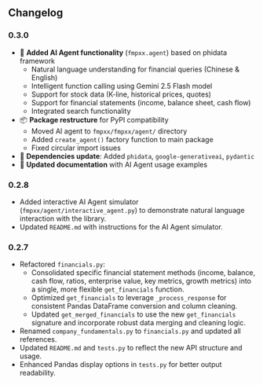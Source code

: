 ## Changelog

### 0.3.0
- 🧠 **Added AI Agent functionality** (`fmpxx.agent`) based on phidata framework
  - Natural language understanding for financial queries (Chinese & English)
  - Intelligent function calling using Gemini 2.5 Flash model
  - Support for stock data (K-line, historical prices, quotes)
  - Support for financial statements (income, balance sheet, cash flow)
  - Integrated search functionality
- 📦 **Package restructure** for PyPI compatibility
  - Moved AI agent to `fmpxx/fmpxx/agent/` directory
  - Added `create_agent()` factory function to main package
  - Fixed circular import issues
- 🔧 **Dependencies update**: Added `phidata`, `google-generativeai`, `pydantic`
- 📝 **Updated documentation** with AI Agent usage examples

### 0.2.8
- Added interactive AI Agent simulator (`fmpxx/agent/interactive_agent.py`) to demonstrate natural language interaction with the library.
- Updated `README.md` with instructions for the AI Agent simulator.

### 0.2.7
- Refactored `financials.py`:
    - Consolidated specific financial statement methods (income, balance, cash flow, ratios, enterprise value, key metrics, growth metrics) into a single, more flexible `get_financials` function.
    - Optimized `get_financials` to leverage `_process_response` for consistent Pandas DataFrame conversion and column cleaning.
    - Updated `get_merged_financials` to use the new `get_financials` signature and incorporate robust data merging and cleaning logic.
- Renamed `company_fundamentals.py` to `financials.py` and updated all references.
- Updated `README.md` and `tests.py` to reflect the new API structure and usage.
- Enhanced Pandas display options in `tests.py` for better output readability.